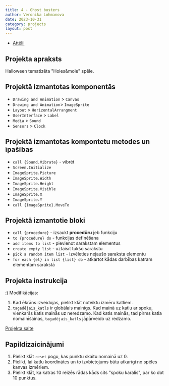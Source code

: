 ```yaml
---
title: 4 - Ghost busters
author: Veronika Lohmanova
date: 2023-10-31
category: projects
layout: post
---
```

* [Attēlii](https://drive.google.com/drive/folders/1hOAy0c3KJbEJZiAYQd8bHTbiL0ruI5-p?usp=sharing)

## Projekta apraksts
Halloween tematizēta "Holes&mole" spēle.

## Projektā izmantotas komponentās
* `Drawing and Animation` > `Canvas` 
* `Drawing and Animation`> `ImageSprite`
* `Layout` > `HorizontalArrangment`
* `UserInterface` > `Label`
* `Media` > `Sound`
* `Sensors` > `Clock`
## Projektā izmantotas kompontetu metodes un īpašības
* `call {Sound.Vibrate}` - vibrēt
* `Screen.Initialize`
* `ImageSprite.Picture`
* `ImageSprite.Width`
* `ImageSprite.Height`
* `ImageSprite.Visible`
*  `ImageSprite.X`
* `ImageSprite.Y`
* `call {ImageSprite}.MoveTo`

## Projektā izmantotie bloki
 * `call {procedure}` - izsaukt **procedūru** jeb funkciju
* `to {procedure} do` - funkcijas definēšana
* `add items to list` - pievienot sarakstam elementus
* `create empty list` - uztaisīt tukšo sarakstu
* `pick a random item list` - izvēleties nejaušo saraksta elementu
* `for each {el} in list {list} do` - atkartot kādas darbības katram elementam sarakstā
## Projekta instrukcija
[:)](https://appinventor.mit.edu/explore/ai2/molemash-2)
Modifikācijas: 
1. Kad ēkrāns izveidojas, pielikt klāt noteiktu izmēru katliem.
2. `tagadējais_katls` ir globālais mainīgs. Kad mainā uz katlu ar spoku, vienkaršs katls mainās uz neredzamo. Kad katls mainās, tad pirms katla nomainīšainas, `tagadējais_katls` jāpārveido uz redzamo.

[Projekta saite](https://gallery.appinventor.mit.edu/?galleryid=d4920699-dfc0-4425-8877-d61defd511ec)
## Papildizaicinājumi
1. Pielikt klāt `reset` pogu, kas punktu skaitu nomainā uz 0.
2. Pielikt, lai katlu koordinātes un to izvbietojums būtu atkarīgi no spēles kanvas izmēriem.
3. Pielikt klāt, ka katras 10 reizēs rādas kāds cits "spoku karalis", par ko dot 10 punktus.
